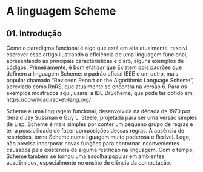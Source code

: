 <link rel="stylesheet" type='text/css' href="https://cdn.jsdelivr.net/gh/devicons/devicon@latest/devicon.min.css" />
          
# A linguagem Scheme
   
             
## 01. Introdução
           
Como o paradigma funcional é algo que está em alta atualmente, resolvi escrever esse artigo ilustrando a eficiência de uma linguagem funcional, apresentando as principais características e claro, alguns exemplos de códigos. Primeiramente, é bom efatizar que Existem dois padrões que definem a linguagem Scheme: o padrão oficial IEEE e um outro, mais popular chamado “Revisedn Report on the Algorithmic Language Scheme”, abreviado como RnRS, que atualmente se encontra na versão 6. Para os exemplos mostrados aqui, usarei a IDE DrScheme, que pode ter obtido em: <https://download.racket-lang.org/>

Scheme é uma linguagem funcional, desenvolvida na década de 1970 por Gerald Jay Sussman e Guy L. Steele, projetada para ser uma versão simples de Lisp. Scheme é mais simples por conter um pequeno grupo de regras e ter a possibilidade de fazer composições dessas regras. A ausência de restrições, torna Scheme numa liguagem muito poderosa e flexível. Logo, não precisa incorporar novas funções para contornar inconvenientes causados pela existência de alguma restrição na linguagem. Com o tempo, Scheme também se tornou uma escolha popular em ambientes acadêmicos, especialmente no ensino de ciência da computação.
        
